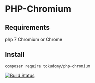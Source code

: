 PHP-Chromium
============

Requirements
------------

php 7
Chromium or Chrome

Install
-------

``composer require tokudomy/php-chromium``

[![Build Status](https://travis-ci.org/tokudomy/php-chromium.svg?branch=master)](https://travis-ci.org/tokudomy/php-chromium)
